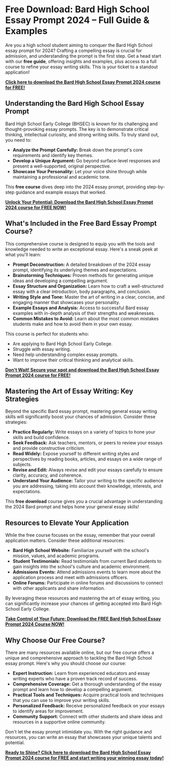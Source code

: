# Free Download: Bard High School Essay Prompt 2024 – Full Guide & Examples

Are you a high school student aiming to conquer the Bard High School essay prompt for 2024? Crafting a compelling essay is crucial for admission, and understanding the prompt is the first step. Get a head start with our **free guide**, offering insights and examples, plus access to a full course to refine your essay writing skills. This is your ticket to a standout application!

[**Click here to download the Bard High School Essay Prompt 2024 course for FREE!**](https://udemywork.com/bard-high-school-essay-prompt-2024)

## Understanding the Bard High School Essay Prompt

Bard High School Early College (BHSEC) is known for its challenging and thought-provoking essay prompts. The key is to demonstrate critical thinking, intellectual curiosity, and strong writing skills. To truly stand out, you need to:

*   **Analyze the Prompt Carefully:** Break down the prompt's core requirements and identify key themes.
*   **Develop a Unique Argument:** Go beyond surface-level responses and present a well-supported, original perspective.
*   **Showcase Your Personality:** Let your voice shine through while maintaining a professional and academic tone.

This **free course** dives deep into the 2024 essay prompt, providing step-by-step guidance and example essays that worked.

[**Unlock Your Potential: Download the Bard High School Essay Prompt 2024 course for FREE NOW!**](https://udemywork.com/bard-high-school-essay-prompt-2024)

## What's Included in the Free Bard Essay Prompt Course?

This comprehensive course is designed to equip you with the tools and knowledge needed to write an exceptional essay. Here's a sneak peek at what you'll learn:

*   **Prompt Deconstruction:** A detailed breakdown of the 2024 essay prompt, identifying its underlying themes and expectations.
*   **Brainstorming Techniques:** Proven methods for generating unique ideas and developing a compelling argument.
*   **Essay Structure and Organization:** Learn how to craft a well-structured essay with a clear introduction, body paragraphs, and conclusion.
*   **Writing Style and Tone:** Master the art of writing in a clear, concise, and engaging manner that showcases your personality.
*   **Example Essays and Analysis:** Access to successful Bard essay examples with in-depth analysis of their strengths and weaknesses.
*   **Common Mistakes to Avoid:** Learn about the most common mistakes students make and how to avoid them in your own essay.

This course is perfect for students who:

*   Are applying to Bard High School Early College.
*   Struggle with essay writing.
*   Need help understanding complex essay prompts.
*   Want to improve their critical thinking and analytical skills.

[**Don't Wait! Secure your spot and download the Bard High School Essay Prompt 2024 course for FREE!**](https://udemywork.com/bard-high-school-essay-prompt-2024)

## Mastering the Art of Essay Writing: Key Strategies

Beyond the specific Bard essay prompt, mastering general essay writing skills will significantly boost your chances of admission. Consider these strategies:

*   **Practice Regularly:** Write essays on a variety of topics to hone your skills and build confidence.
*   **Seek Feedback:** Ask teachers, mentors, or peers to review your essays and provide constructive criticism.
*   **Read Widely:** Expose yourself to different writing styles and perspectives by reading books, articles, and essays on a wide range of subjects.
*   **Revise and Edit:** Always revise and edit your essays carefully to ensure clarity, accuracy, and coherence.
*   **Understand Your Audience:** Tailor your writing to the specific audience you are addressing, taking into account their knowledge, interests, and expectations.

This **free download** course gives you a crucial advantage in understanding the 2024 Bard prompt and helps hone your general essay skills!

## Resources to Elevate Your Application

While the free course focuses on the essay, remember that your overall application matters. Consider these additional resources:

*   **Bard High School Website:** Familiarize yourself with the school's mission, values, and academic programs.
*   **Student Testimonials:** Read testimonials from current Bard students to gain insights into the school's culture and academic environment.
*   **Admissions Events:** Attend admissions events to learn more about the application process and meet with admissions officers.
*   **Online Forums:** Participate in online forums and discussions to connect with other applicants and share information.

By leveraging these resources and mastering the art of essay writing, you can significantly increase your chances of getting accepted into Bard High School Early College.

[**Take Control of Your Future: Download the FREE Bard High School Essay Prompt 2024 Course NOW!**](https://udemywork.com/bard-high-school-essay-prompt-2024)

## Why Choose Our Free Course?

There are many resources available online, but our free course offers a unique and comprehensive approach to tackling the Bard High School essay prompt. Here's why you should choose our course:

*   **Expert Instruction:** Learn from experienced educators and essay writing experts who have a proven track record of success.
*   **Comprehensive Coverage:** Get a thorough understanding of the essay prompt and learn how to develop a compelling argument.
*   **Practical Tools and Techniques:** Acquire practical tools and techniques that you can use to improve your writing skills.
*   **Personalized Feedback:** Receive personalized feedback on your essays to identify areas for improvement.
*   **Community Support:** Connect with other students and share ideas and resources in a supportive online community.

Don't let the essay prompt intimidate you. With the right guidance and resources, you can write an essay that showcases your unique talents and potential.

[**Ready to Shine? Click here to download the Bard High School Essay Prompt 2024 course for FREE and start writing your winning essay today!**](https://udemywork.com/bard-high-school-essay-prompt-2024)
